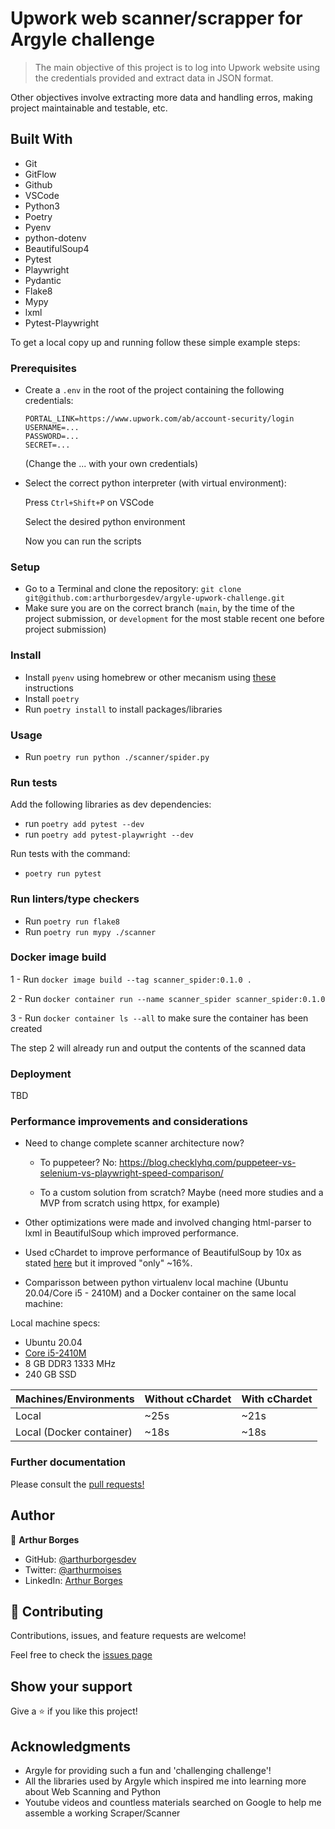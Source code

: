 # Upwork web scanner/scrapper for Argyle challenge

> The main objective of this project is to log into Upwork website using the credentials provided and extract data in JSON format.

Other objectives involve extracting more data and handling erros, making project maintainable and testable, etc.

## Built With

- Git
- GitFlow
- Github
- VSCode
- Python3
- Poetry
- Pyenv
- python-dotenv
- BeautifulSoup4
- Pytest
- Playwright
- Pydantic
- Flake8
- Mypy
- lxml
- Pytest-Playwright


To get a local copy up and running follow these simple example steps:

### Prerequisites

- Create a `.env` in the root of the project containing the following credentials:
  ```
  PORTAL_LINK=https://www.upwork.com/ab/account-security/login
  USERNAME=...
  PASSWORD=...
  SECRET=...
  ```
  (Change the ... with your own credentials)

- Select the correct python interpreter (with virtual environment):

  Press `Ctrl+Shift+P` on VSCode

  Select the desired python environment

  Now you can run the scripts

### Setup

- Go to a Terminal and clone the repository: `git clone git@github.com:arthurborgesdev/argyle-upwork-challenge.git`
- Make sure you are on the correct branch (`main`, by the time of the project submission, or `development` for the most stable recent one before project submission)


### Install

- Install `pyenv` using homebrew or other mecanism using [these](https://github.com/pyenv/pyenv) instructions
- Install `poetry`
- Run `poetry install` to install packages/libraries


### Usage

- Run `poetry run python ./scanner/spider.py`


### Run tests

Add the following libraries as dev dependencies:

- run `poetry add pytest --dev`
- run `poetry add pytest-playwright --dev`

Run tests with the command:

- `poetry run pytest`


### Run linters/type checkers

- Run `poetry run flake8`
- Run `poetry run mypy ./scanner`


### Docker image build

1 - Run `docker image build --tag scanner_spider:0.1.0 .`

2 - Run `docker container run --name scanner_spider scanner_spider:0.1.0`

3 - Run `docker container ls --all` to make sure the container has been created

The step 2 will already run and output the contents of the scanned data


### Deployment

TBD


### Performance improvements and considerations

- Need to change complete scanner architecture now? 

  - To puppeteer? No:
    https://blog.checklyhq.com/puppeteer-vs-selenium-vs-playwright-speed-comparison/

  - To a custom solution from scratch?
    Maybe (need more studies and a MVP from scratch using httpx, for example)

- Other optimizations were made and involved changing html-parser to lxml in BeautifulSoup which improved performance.
- Used cChardet to improve performance of BeautifulSoup by 10x as stated [here](https://thehftguy.com/2020/07/28/making-beautifulsoup-parsing-10-times-faster/) but it improved "only" ~16%.

- Comparisson between python virtualenv local machine (Ubuntu 20.04/Core i5 - 2410M) and a Docker container on the same local machine:

Local machine specs:
- Ubuntu 20.04
- [Core i5-2410M](https://ark.intel.com/content/www/us/en/ark/products/52224/intel-core-i5-2410m-processor-3m-cache-up-to-2-90-ghz.html)
- 8 GB DDR3 1333 MHz
- 240 GB SSD

| Machines/Environments     | Without cChardet | With cChardet |
| ------------------------- | ---------------- | ------------- |
| Local                     |       ~25s       |      ~21s     |
| Local (Docker container)  |       ~18s       |      ~18s     |


### Further documentation

Please consult the [pull requests!](https://github.com/arthurborgesdev/argyle-upwork-challenge/pulls)


## Author

👤 **Arthur Borges**

- GitHub: [@arthurborgesdev](https://github.com/arthurborgesdev)
- Twitter: [@arthurmoises](https://twitter.com/arthurmoises)
- LinkedIn: [Arthur Borges](https://linkedin.com/in/arthurmoises)


## 🤝 Contributing

Contributions, issues, and feature requests are welcome!

Feel free to check the [issues page](https://github.com/arthurborgesdev/argyle-upwork-challenge/issues)


## Show your support

Give a ⭐️ if you like this project!


## Acknowledgments

- Argyle for providing such a fun and 'challenging challenge'!
- All the libraries used by Argyle which inspired me into learning more about Web Scanning and Python
- Youtube videos and countless materials searched on Google to help me assemble a working Scraper/Scanner